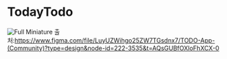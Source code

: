 # TodayTodo
    
    
![Full Miniature](https://github.com/junghoonshin3/TodayTodo/assets/42196666/5e7e265c-8b5a-43d8-8311-d1f9cf8f3ee3)
출처:https://www.figma.com/file/LuyUZWihgo25ZW7TGsdnx7/TODO-App-(Community)?type=design&node-id=222-3535&t=AQsGUBfOXloFhXCX-0
